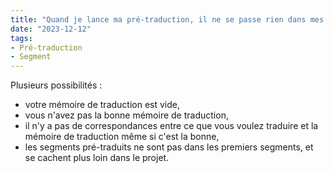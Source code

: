 ```yaml
---
title: "Quand je lance ma pré-traduction, il ne se passe rien dans mes segments. Pourquoi ?"
date: "2023-12-12"
tags:
- Pré-traduction
- Segment
---
```


Plusieurs possibilités :
- votre mémoire de traduction est vide,
- vous n'avez pas la bonne mémoire de traduction,
- il n'y a pas de correspondances entre ce que vous voulez traduire et la mémoire de traduction même si c'est la bonne,
- les segments pré-traduits ne sont pas dans les premiers segments, et se cachent plus loin dans le projet.
